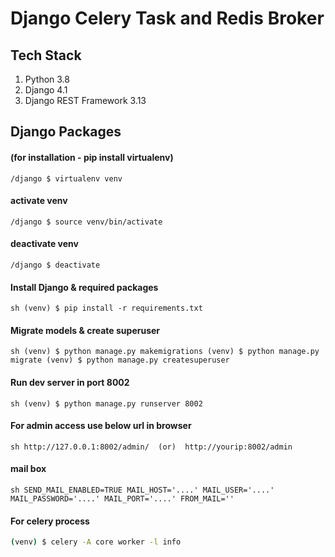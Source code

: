 
# Django Celery Task and Redis Broker 

## Tech Stack
1. Python 3.8
2. Django 4.1
3. Django REST Framework 3.13


## Django Packages
#### (for installation - pip install virtualenv)
`/django $ virtualenv venv`

#### activate venv
`/django $ source venv/bin/activate`

#### deactivate venv
`/django $ deactivate`

#### Install Django & required packages
`sh
(venv) $ pip install -r requirements.txt
`


#### Migrate models & create superuser 
`sh
(venv) $ python manage.py makemigrations
(venv) $ python manage.py migrate
(venv) $ python manage.py createsuperuser
`

#### Run dev server in port 8002
`sh
(venv) $ python manage.py runserver 8002
`
#### For admin access use below url in browser
`sh
http://127.0.0.1:8002/admin/  (or)  http://yourip:8002/admin  
`

#### mail box 
`sh
SEND_MAIL_ENABLED=TRUE
MAIL_HOST='....'
MAIL_USER='....'
MAIL_PASSWORD='....'
MAIL_PORT='....'
FROM_MAIL=''
`
#### For celery process
```sh
(venv) $ celery -A core worker -l info
```
